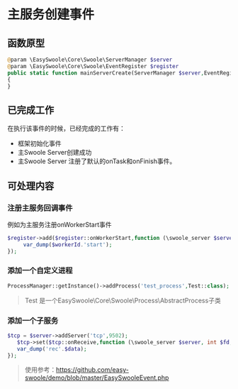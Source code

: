 # 主服务创建事件

## 函数原型
```php
@param \EasySwoole\Core\Swoole\ServerManager $server
@param \EasySwoole\Core\Swoole\EventRegister $register
public static function mainServerCreate(ServerManager $server,EventRegister $register): void
{
}
```
## 已完成工作
在执行该事件的时候，已经完成的工作有：
- 框架初始化事件
- 主Swoole Server创建成功
- 主Swoole Server 注册了默认的onTask和onFinish事件。

## 可处理内容

### 注册主服务回调事件
例如为主服务注册onWorkerStart事件
```php
$register->add($register::onWorkerStart,function (\swoole_server $server,int $workerId){
     var_dump($workerId.'start');      
});
```
### 添加一个自定义进程
```php
ProcessManager::getInstance()->addProcess('test_process',Test::class);
```
> Test 是一个EasySwoole\Core\Swoole\Process\AbstractProcess子类

### 添加一个子服务
```php
$tcp = $server->addServer('tcp',9502);
   $tcp->set($tcp::onReceive,function (\swoole_server $server, int $fd, int $reactor_id, string $data){
   var_dump('rec'.$data);
});
```

> 使用参考：https://github.com/easy-swoole/demo/blob/master/EasySwooleEvent.php